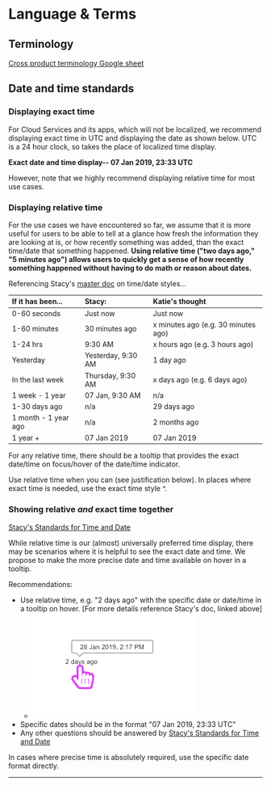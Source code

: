 # Language & Terms

## Terminology

[Cross product terminology Google sheet](https://docs.google.com/spreadsheets/d/11ldkJhVT_m1ApFoJ2_kfX8NfLOQfTGGiL-rdh0bDER0/edit?usp=sharing)

## Date and time standards

### Displaying exact time
For Cloud Services and its apps, which will not be localized, we recommend displaying exact time in UTC and displaying the date as shown below. UTC is a 24 hour clock, so takes the place of localized time display.

**Exact date and time display-- 07 Jan 2019, 23:33 UTC**

However, note that we highly recommend displaying relative time for most use cases.

### Displaying relative time
For the use cases we have encountered so far, we assume that it is more useful for users to be able to tell at a glance how fresh the information they are looking at is, or how recently something was added, than the exact time/date that something happened. **Using relative time ("two days ago," "5 minutes ago") allows users to quickly get a sense of how recently something happened without having to do math or reason about dates.**

Referencing Stacy's [master doc](https://docs.google.com/document/d/1RA3C5Caza3boGz-uJ8b0-R7HOhNdS83SfRpcKH_5vxk/edit?usp=sharing) on time/date styles...

| If it has been...    | Stacy:             | Katie's thought                     |
| :------------------- | :----------------- | :---------------------------------- |
| 0-60 seconds         | Just now           | Just now                            |
| 1-60 minutes         | 30 minutes ago     | x minutes ago (e.g. 30 minutes ago) |
| 1-24 hrs             | 9:30 AM            | x hours ago (e.g. 3 hours ago)      |
| Yesterday            | Yesterday, 9:30 AM | 1 day ago                           |
| In the last week     | Thursday, 9:30 AM  | x days ago (e.g. 6 days ago)        |
| 1 week - 1 year      | 07 Jan, 9:30 AM    | n/a                                 |
| 1-30 days ago        | n/a                | 29 days ago                         |
| 1 month - 1 year ago | n/a                | 2 months ago                        |
| 1 year +             | 07 Jan 2019        | 07 Jan 2019                         |

For any relative time, there should be a tooltip that provides the exact date/time on focus/hover of the date/time indicator.

Use relative time when you can (see justification below). In places where exact time is needed, use the exact time style ^.

### Showing relative *and* exact time together
[Stacy's Standards for Time and Date](https://docs.google.com/document/d/1RA3C5Caza3boGz-uJ8b0-R7HOhNdS83SfRpcKH_5vxk/edit?usp=sharing)

While relative time is our (almost) universally preferred time display, there may be scenarios where it is helpful to see the exact date and time. We propose to make the more precise date and time available on hover in a tooltip.

Recommendations:

- Use relative time, e.g. "2 days ago" with the specific date or date/time in a tooltip on hover. [For more details reference Stacy's doc, linked above]
    - ![alt text](https://github.com/RedHatInsights/insights-frontend-storybook/blob/master/src/docs/uxd/img/tooltip.png?raw=true "tooltip")
- Specific dates should be in the format "07 Jan 2019, 23:33 UTC"
- Any other questions should be answered by [Stacy's Standards for Time and Date](https://docs.google.com/document/d/1RA3C5Caza3boGz-uJ8b0-R7HOhNdS83SfRpcKH_5vxk/edit?usp=sharing)

In cases where precise time is absolutely required, use the specific date format directly.

_______
